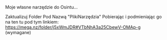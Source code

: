 Moje własne narzędzie do Osintu...


Zaktualizuj Folder Pod Nazwą "PlikiNarzędzia" Pobierając i podmieniając go na ten tu pod tym linkiem: https://mega.nz/folder/j5xWmJDR#VTbNhA3a25CbewV-OMAp-g (wymagane)
